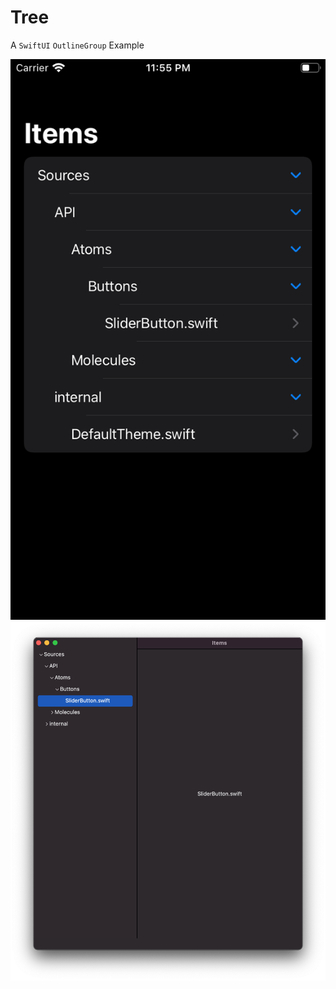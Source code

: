 # Tree

A `SwiftUI` `OutlineGroup` Example

![iPhone App Screenshot](https://github.com/crelies/Tree/blob/main/iPhone.png "iPhone App Screenshot")
![macOS App Screenshot](https://github.com/crelies/Tree/blob/main/macOS.png "macOS App Screenshot")
